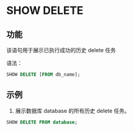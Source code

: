 # SHOW DELETE

## 功能

该语句用于展示已执行成功的历史 delete 任务

语法：

```sql
SHOW DELETE [FROM db_name];
```

## 示例

1. 展示数据库 database 的所有历史 delete 任务。

```sql
SHOW DELETE FROM database;
```
